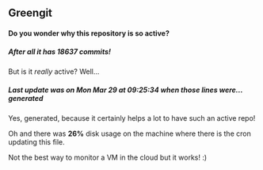 ## Greengit

#### Do you wonder why this repository is so active?

##### After all it has 18637 commits!

But is it *really* active? Well...

##### Last update was on Mon Mar 29 at 09:25:34 when those lines were... generated

Yes, generated, because it certainly helps a lot to have such an active repo!

Oh and there was **26%** disk usage on the machine
where there is the cron updating this file.

Not the best way to monitor a VM in the cloud but it works! :)
